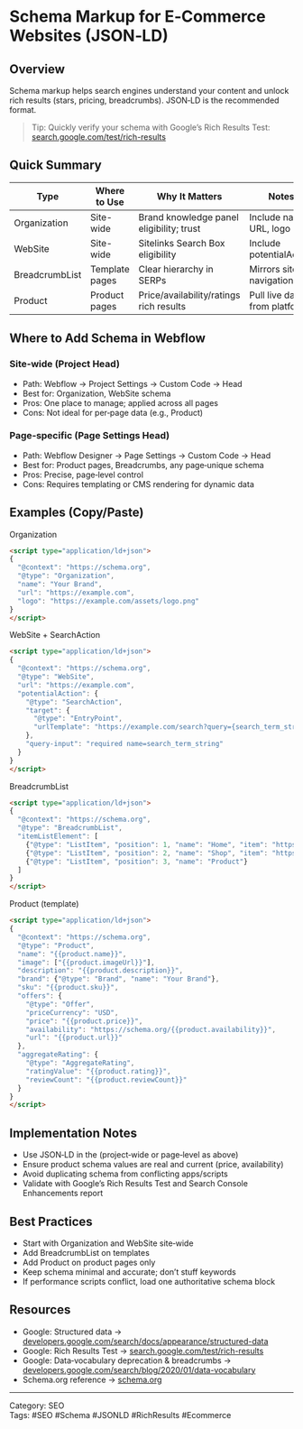 # Schema Markup for E‑Commerce Websites (JSON‑LD)

## Overview
Schema markup helps search engines understand your content and unlock rich results (stars, pricing, breadcrumbs). JSON‑LD is the recommended format.

> Tip: Quickly verify your schema with Google’s Rich Results Test: <a href="https://search.google.com/test/rich-results" target="_blank" rel="noopener noreferrer">search.google.com/test/rich-results</a>

## Quick Summary

| Type | Where to Use | Why It Matters | Notes |
|------|---------------|----------------|-------|
| Organization | Site-wide | Brand knowledge panel eligibility; trust | Include name, URL, logo |
| WebSite | Site-wide | Sitelinks Search Box eligibility | Include potentialAction |
| BreadcrumbList | Template pages | Clear hierarchy in SERPs | Mirrors site navigation |
| Product | Product pages | Price/availability/ratings rich results | Pull live data from platform |

## Where to Add Schema in Webflow

### Site‑wide (Project Head)
- Path: Webflow → Project Settings → Custom Code → Head
- Best for: Organization, WebSite schema
- Pros: One place to manage; applied across all pages
- Cons: Not ideal for per‑page data (e.g., Product)

### Page‑specific (Page Settings Head)
- Path: Webflow Designer → Page Settings → Custom Code → Head
- Best for: Product pages, Breadcrumbs, any page‑unique schema
- Pros: Precise, page‑level control
- Cons: Requires templating or CMS rendering for dynamic data

## Examples (Copy/Paste)

Organization
```html
<script type="application/ld+json">
{
  "@context": "https://schema.org",
  "@type": "Organization",
  "name": "Your Brand",
  "url": "https://example.com",
  "logo": "https://example.com/assets/logo.png"
}
</script>
```

WebSite + SearchAction
```html
<script type="application/ld+json">
{
  "@context": "https://schema.org",
  "@type": "WebSite",
  "url": "https://example.com",
  "potentialAction": {
    "@type": "SearchAction",
    "target": {
      "@type": "EntryPoint",
      "urlTemplate": "https://example.com/search?query={search_term_string}"
    },
    "query-input": "required name=search_term_string"
  }
}
</script>
```

BreadcrumbList
```html
<script type="application/ld+json">
{
  "@context": "https://schema.org",
  "@type": "BreadcrumbList",
  "itemListElement": [
    {"@type": "ListItem", "position": 1, "name": "Home", "item": "https://example.com/"},
    {"@type": "ListItem", "position": 2, "name": "Shop", "item": "https://example.com/shop"},
    {"@type": "ListItem", "position": 3, "name": "Product"}
  ]
}
</script>
```

Product (template)
```html
<script type="application/ld+json">
{
  "@context": "https://schema.org",
  "@type": "Product",
  "name": "{{product.name}}",
  "image": ["{{product.imageUrl}}"],
  "description": "{{product.description}}",
  "brand": {"@type": "Brand", "name": "Your Brand"},
  "sku": "{{product.sku}}",
  "offers": {
    "@type": "Offer",
    "priceCurrency": "USD",
    "price": "{{product.price}}",
    "availability": "https://schema.org/{{product.availability}}",
    "url": "{{product.url}}"
  },
  "aggregateRating": {
    "@type": "AggregateRating",
    "ratingValue": "{{product.rating}}",
    "reviewCount": "{{product.reviewCount}}"
  }
}
</script>
```

## Implementation Notes
- Use JSON‑LD in the <head> (project‑wide or page‑level as above)
- Ensure product schema values are real and current (price, availability)
- Avoid duplicating schema from conflicting apps/scripts
- Validate with Google’s Rich Results Test and Search Console Enhancements report

## Best Practices
- Start with Organization and WebSite site‑wide
- Add BreadcrumbList on templates
- Add Product on product pages only
- Keep schema minimal and accurate; don’t stuff keywords
- If performance scripts conflict, load one authoritative schema block

## Resources
- Google: Structured data → <a href="https://developers.google.com/search/docs/appearance/structured-data" target="_blank" rel="noopener noreferrer">developers.google.com/search/docs/appearance/structured-data</a>
- Google: Rich Results Test → <a href="https://search.google.com/test/rich-results" target="_blank" rel="noopener noreferrer">search.google.com/test/rich-results</a>
- Google: Data‑vocabulary deprecation & breadcrumbs → <a href="https://developers.google.com/search/blog/2020/01/data-vocabulary" target="_blank" rel="noopener noreferrer">developers.google.com/search/blog/2020/01/data-vocabulary</a>
- Schema.org reference → <a href="https://schema.org" target="_blank" rel="noopener noreferrer">schema.org</a>

---
Category: SEO  
Tags: #SEO #Schema #JSONLD #RichResults #Ecommerce
